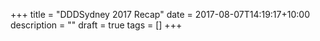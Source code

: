 +++
title = "DDDSydney 2017 Recap"
date = 2017-08-07T14:19:17+10:00
description = ""
draft = true
tags = []
+++

